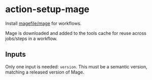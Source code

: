 # action-setup-mage
Install [magefile/mage](https://github.com/magefile/mage) for workflows.

Mage is downloaded and added to the tools cache for reuse across jobs/steps in a workflow.

## Inputs
Only one input is needed: `version`. This must be a semantic version, matching a released version of Mage.

